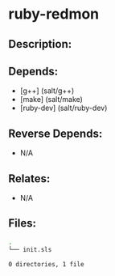# ruby-redmon

## Description:



## Depends:

  -  [g++] (salt/g++)
  -  [make] (salt/make)
  -  [ruby-dev] (salt/ruby-dev)

## Reverse Depends:

  -  N/A

## Relates:

  -  N/A

## Files:

```bash
.
└── init.sls

0 directories, 1 file
```
